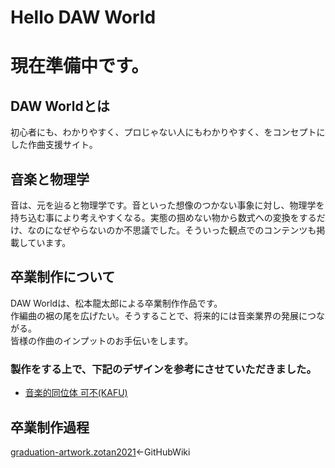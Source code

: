 # Hello DAW World

# 現在準備中です。

## DAW Worldとは
初心者にも、わかりやすく、プロじゃない人にもわかりやすく、をコンセプトにした作曲支援サイト。

## 音楽と物理学
音は、元を辿ると物理学です。音といった想像のつかない事象に対し、物理学を持ち込む事により考えやすくなる。実態の掴めない物から数式への変換をするだけ、なのになぜやらないのか不思議でした。そういった観点でのコンテンツも掲載しています。

## 卒業制作について
DAW Worldは、松本龍太郎による卒業制作作品です。<br />
作編曲の裾の尾を広げたい。そうすることで、将来的には音楽業界の発展につながる。<br />
皆様の作曲のインプットのお手伝いをします。

### 製作をする上で、下記のデザインを参考にさせていただきました。
* [音楽的同位体 可不(KAFU)](http://kaf-u.kamitsubaki.jp/)

## 卒業制作過程
[graduation-artwork.zotan2021](https://github.com/ryutaro1234/graduation-artwork.zotan2021/wiki)←GitHubWiki
